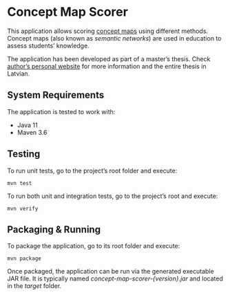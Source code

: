 # Concept Map Scorer

This application allows scoring [concept maps](https://en.wikipedia.org/wiki/Concept_map) using different
methods. Concept maps (also known as *semantic networks*) are used in education to assess students’ knowledge.

The application has been developed as part of a master’s thesis. Check [author’s personal
website](https://continuum.lv/#thesis) for more information and the entire thesis in Latvian.

## System Requirements

The application is tested to work with:

* Java 11
* Maven 3.6

## Testing

To run unit tests, go to the project’s root folder and execute:

    mvn test

To run both unit and integration tests, go to the project’s root and execute:

    mvn verify

## Packaging & Running

To package the application, go to its root folder and execute:

    mvn package

Once packaged, the application can be run via the generated executable JAR file. It is typically named
*concept-map-scorer-{version}.jar* and located in the *target* folder.
